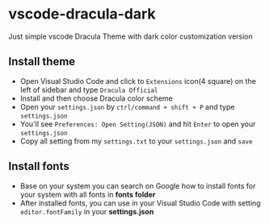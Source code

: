 # vscode-dracula-dark
Just simple vscode Dracula Theme with dark color customization version
## Install theme
- Open Visual Studio Code and click to `Extensions` icon(4 square) on the left of sidebar and type `Dracula Official`
- Install and then choose Dracula color scheme
- Open your `settings.json` by `ctrl/command + shift + P` and type `settings.json`
- You'll see `Preferences: Open Setting(JSON)` and hit `Enter` to open your `settings.json`
- Copy all setting from my `settings.txt` to your `settings.json` and `save`
## Install fonts
- Base on your system you can search on Google how to install fonts for your system with all fonts in **fonts folder**
- After installed fonts, you can use in your Visual Studio Code with setting `editor.fontFamily` in your **settings.json**